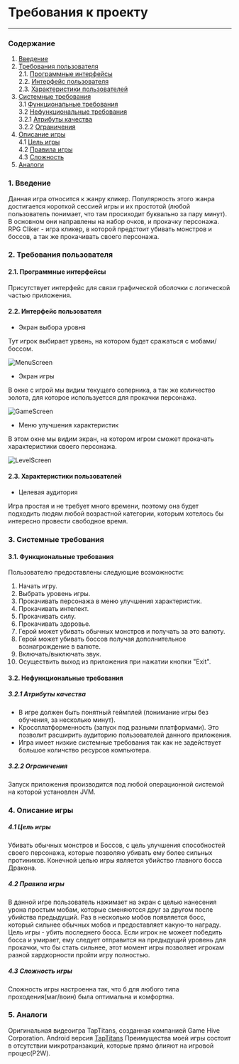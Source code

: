 # Требования к проекту
---
### Содержание
1. [Введение](#1)
2. [Требования пользователя](#2) <br>
  2.1. [Программные интерфейсы](#2.1) <br>
  2.2. [Интерфейс пользователя](#2.2) <br>
  2.3. [Характеристики пользователей](#2.3) <br>
3. [Системные требования](#3) <br>
  3.1 [Функциональные требования](#3.1) <br>
  3.2 [Нефункциональные требования](#3.2) <br>
    3.2.1 [Атрибуты качества](#3.2.1) <br>
    3.2.2 [Ограничения](#3.2.2) <br>
4. [Описание игры](#4) <br>
  4.1 [Цель игры](#4.1) <br>
  4.2 [Правила игры](#4.2) <br>
  4.3 [Сложность](#4.3) <br>
5. [Аналоги](#5) <br>

### 1. Введение <a name="1"></a>
Данная игра относится к жанру кликер. Популярность этого жанра достигается короткой сессией игры и их простотой 
(любой пользователь понимает, что там просиходит буквально за пару минут). В основном они направлены на набор очков, и прокачку персонажа. RPG Cliker - игра кликер, в которой предстоит убивать монстров и боссов, а так же прокачивать своего персонажа.

### 2. Требования пользователя <a name="2"></a>
#### 2.1. Программные интерфейсы <a name="2.1"></a>
Присутствует интерфейс для связи графической оболочки с логической частью приложения.
#### 2.2. Интерфейс пользователя <a name="2.2"></a>
- Экран выбора уровня 

Тут игрок выбирает урвень, на котором будет сражаться с мобами/боссом.

  ![MenuScreen](https://github.com/Alekasndr/RPGcliker/blob/master/Images/Mockups/New%20Mockup%201.png)
  
- Экран игры

В окне с игрой мы видим текущего соперника, а так же количество золота, для которое используетсся для прокачки персонажа.

  ![GameScreen](https://github.com/Alekasndr/RPGcliker/blob/master/Images/Mockups/New%20Mockup%202.png)
  
- Меню улучшения характеристик

В этом окне мы видим экран, на котором игром сможет прокачать характеристики своего персонажа.

![LevelScreen](https://github.com/Alekasndr/RPGcliker/blob/master/Images/Mockups/New%20Mockup%203.png)
  


#### 2.3. Характеристики пользователей <a name="2.3"></a>
- Целевая аудитория

Игра простая и не требует много времени, поэтому она будет подходить людям любой возрастной категории, которым хотелось бы интересно провести свободное время.

### 3. Системные требования <a name="3"></a>
#### 3.1. Функциональные требования <a name="3.1"></a>
Пользователю предоставлены следующие возможности:
   1. Начать игру.
   2. Выбрать уровень игры.
   3. Прокачивать персонажа в меню улучшения характеристик.
   4. Прокачивать интелект.
   5. Прокачивать силу.
   6. Прокачивать здоровье.
   7. Герой может убивать обычных монстров и получать за это валюту.
   8. Герой может убивать боссов получая дополнительное вознагрождение в валюте.
   8. Включать/выключать звук.
   9. Осуществить выход из приложения при нажатии кнопки "Exit".

#### 3.2. Нефункциональные требования <a name="3.2"></a>
##### 3.2.1 Атрибуты качества <a name="3.2.1"></a>
- В игре должен быть понятный геймплей (понимание игры без обучения, за несколько минут).
- Кроссплатформенность (запуск под разными платформами). Это позволит расширить аудиторию пользователей данного приложения.
- Игра имеет низкие системные требования так как не задействует большое количство ресурсов компьютера.
##### 3.2.2 Ограничения <a name="3.2.2"></a>
Запуск приложения производится под любой операционной системой на которой установлен JVM.

### 4. Описание игры <a name="4"></a>
  ##### 4.1 Цель игры <a name="4.1"></a>
Убивать обычных монстров и Боссов, с цель улучшения способностей своего персонажа, которые позволяю убивать ему более сильных протиников. Конечной целью игры является убийство главного босса Дракона. 
  ##### 4.2 Правила игры <a name="4.2"></a>
  В данной игре пользователь нажимает на экран с целью нанесения урона простым мобам, которые сменяютсся друг за другом после убийства предыдущий. Раз в несколько мобов появляется босс, который сильнее обычных мобов и предоставляет какую-то награду. Цель игры - убить последнего босса. Если игрок не можеет  победить босса и умирает, ему следует отправится на предыдущий уровень для прокачки, что бы стать сильнее, этот момент игры позволяет игрокам разной хардкорности пройти игру полностью. 
  ##### 4.3 Сложность игры <a name="4.3"></a>
  Сложность игры настроенна так, что б для любого типа проходения(маг/воин) была оптимальна и комфортна.
### 5. Аналоги <a name="5"></a>
Оригинальная видеоигра TapTitans, созданная компанией Game Hive Corporation.
Android версия [TapTitans](https://play.google.com/store/apps/details?id=com.gamehivecorp.taptitans&hl=ru)
Преимущества моей игры состоит в отсутствии микротранзакций, которые прямо флияют на игровой процес(P2W).
